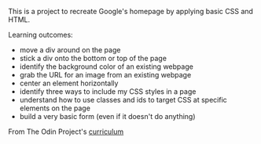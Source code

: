 
This is a project to recreate Google's homepage by applying basic CSS and HTML.



Learning outcomes:

- move a div around on the page
- stick a div onto the bottom or top of the page
- identify the background color of an existing webpage
- grab the URL for an image from an existing webpage
- center an element horizontally
- identify three ways to include my CSS styles in a page
- understand how to use classes and ids to target CSS at specific elements on the page
- build a very basic form (even if it doesn't do anything)



From The Odin Project's [curriculum](http://www.theodinproject.com/courses/web-development-101/lessons/html-css)